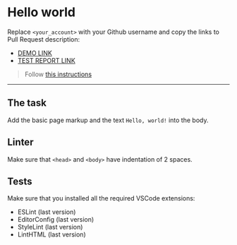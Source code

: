 # Hello world

Replace `<your_account>` with your Github username and copy the links to Pull Request description:
- [DEMO LINK](https://MolotayMykola.github.io/layout_hello-world/)
- [TEST REPORT LINK](https://MolotayMykola.github.io/layout_hello-world/report/html_report/)

> Follow [this instructions](https://mate-academy.github.io/layout_task-guideline/#how-to-solve-the-layout-tasks-on-github)
___

## The task

Add the basic page markup and the text `Hello, world!` into the body.

## Linter

Make sure that `<head>` and `<body>` have indentation of 2 spaces.

## Tests

Make sure that you installed all the required VSCode extensions:

- ESLint (last version)
- EditorConfig (last version)
- StyleLint (last version)
- LintHTML (last version)
